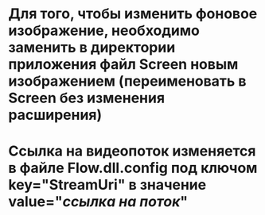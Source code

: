 # Для того, чтобы изменить фоновое изображение, необходимо заменить в директории приложения файл Screen новым изображением (переименовать в Screen без изменения расширения)
# Ссылка на видеопоток изменяется в файле Flow.dll.config под ключом key="StreamUri" в значение value="*ссылка на поток*"

